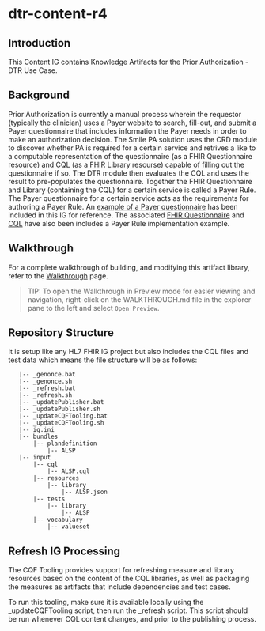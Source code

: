 # dtr-content-r4

## Introduction

This Content IG contains Knowledge Artifacts for the Prior Authorization - DTR Use Case.

## Background

Prior Authorization is currently a manual process wherein the requestor (typically the clinician) uses a Payer website to search, fill-out, and submit a Payer questionnaire that includes information the Payer needs in order to make an authorization decision.  The Smile PA solution uses the CRD module to discover whether PA is required for a certain service and retrives a like to a computable representation of the questionnaire (as a FHIR Questionnaire resource) and CQL (as a FHIR Library resourse) capable of filling out the questionnaire if so.  The DTR module then evaluates the CQL and uses the result to pre-populates the questionnaire.  Together the FHIR Questionnaire and Library (containing the CQL) for a certain service is called a Payer Rule.  The Payer questionnaire for a certain service acts as the requirements for authoring a Payer Rule.  An [example of a Payer questionnaire](docs/Sleep.Studies.Adults.Questionnaire.pdf) has been included in this IG for reference.  The associated [FHIR Questionnaire](input/resources/questionnaire/questionnaire-ASLPA1.json) and [CQL](input/cql/ASLPDataElements.cql) have also been includes a Payer Rule implementation example.

## Walkthrough

For a complete walkthrough of building, and modifying this artifact library, refer to the [Walkthrough](WALKTHROUGH.md) page.

> TIP: To open the Walkthrough in Preview mode for easier viewing and navigation, right-click on the WALKTHROUGH.md file in the explorer pane to the left and select `Open Preview`.

## Repository Structure
It is setup like any HL7 FHIR IG project but also includes the CQL files and test data which means the file structure will be as follows:

```
   |-- _genonce.bat
   |-- _genonce.sh
   |-- _refresh.bat
   |-- _refresh.sh
   |-- _updatePublisher.bat
   |-- _updatePublisher.sh
   |-- _updateCQFTooling.bat
   |-- _updateCQFTooling.sh
   |-- ig.ini
   |-- bundles
       |-- plandefinition
           |-- ALSP
   |-- input
       |-- cql
           |-- ALSP.cql
       |-- resources
           |-- library
               |-- ALSP.json
       |-- tests
           |-- library
               |-- ALSP
       |-- vocabulary
           |-- valueset
```

## Refresh IG Processing

The CQF Tooling provides support for refreshing measure and library resources based on
the content of the CQL libraries, as well as packaging the measures as artifacts that
include dependencies and test cases.

To run this tooling, make sure it is available locally using the _updateCQFTooling script,
then run the _refresh script. This script should be run whenever CQL content changes,
and prior to the publishing process.
